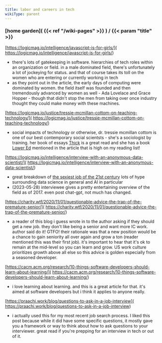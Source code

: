 ```yaml
---
title: labor and careers in tech
wikiType: parent
---
```

### [home garden]( {{< ref "/wiki-pages" >}} ) / {{< param "title" >}}
[https://logicmag.io/intelligence/javascript-is-for-girls/](
https://logicmag.io/intelligence/javascript-is-for-girls/)
- there's lots of gatekeeping in software. hierarchies of tech roles within an organization or field. in a male 
dominated field, there's unfortunately a lot of jockeying for status. and that of course takes its toll on the 
women who are entering or currently working in tech
- as they point out in the article, the early days of computing were dominated by women. the field itself was 
founded and then tremendously advanced by women as well - Ada Lovelace and Grace Hopper - though that didn't
stop the men from taking over once industry thought they could make money with these machines.

[https://logicmag.io/justice/tressie-mcmillan-cottom-on-teaching-technology/](
https://logicmag.io/justice/tressie-mcmillan-cottom-on-teaching-technology/)
- social impacts of technology or otherwise, dr. tressie mcmillan cottom is one of our best contemporary social 
scientsts - she's a sociologist by training. her book of essays [Thick](https://thenewpress.com/books/thick/)
is a great read and she has a book [Lower Ed](https://thenewpress.com/books/lower-ed/) mentioned in the article that
is high on my reading list!

[https://logicmag.io/intelligence/interview-with-an-anonymous-data-scientist/](
https://logicmag.io/intelligence/interview-with-an-anonymous-data-scientist/)
- great breakdown of [the sexiest job of the 21st century](
https://hbr.org/2012/10/data-scientist-the-sexiest-job-of-the-21st-century) lots of hype surrounding data science 
in general and AI in particular
- (2023-05-28) interviewee gives a pretty entertaining overview of the field as of 2017. even post chat-gpt,
not much has changed.

[https://charity.wtf/2020/11/01/questionable-advice-the-trap-of-the-premature-senior/](
https://charity.wtf/2020/11/01/questionable-advice-the-trap-of-the-premature-senior/)
- a reader of this blog i guess wrote in to the author asking if they should get a new job. they don't like being 
a senior and want more IC work. author said do it! GTFO! their rationale was that a new position would be a chance 
to gain seniority all over again and grow a ton (reader mentioned this was their first job). 
it's important to hear that it's ok to remain at the mid-level so you can learn and grow. US work culture 
prioritizes growth above all else so this advice is golden especially from a seasoned developer.

[https://cacm.acm.org/research/10-things-software-developers-should-learn-about-learning/](
https://cacm.acm.org/research/10-things-software-developers-should-learn-about-learning/)
- i love learning about learning. and this is a great article for that. it's aimed at software developers 
but i think it applies to anyone really.

[https://praachi.work/blog/questions-to-ask-in-a-job-interview](
https://praachi.work/blog/questions-to-ask-in-a-job-interview)
- i actually used this for my most recent job search process. I liked this post because while it did have some
specific questions, it mostly gave you a framework or way to think about how to ask questions to your interviewer.
great read if you're prepping for an interview in tech or out of it.
